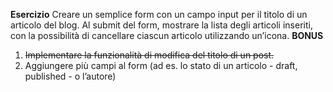 **Esercizio**
 Creare un semplice form con un campo input per il titolo di un articolo del blog.
 Al submit del form, mostrare la lista degli articoli inseriti, con la possibilità di cancellare ciascun articolo utilizzando un’icona.
 **BONUS**
 1. ~~Implementare la funzionalità di modifica del titolo di un post.~~
 2. Aggiungere più campi al form (ad es. lo stato di un articolo - draft, published - o l’autore)
